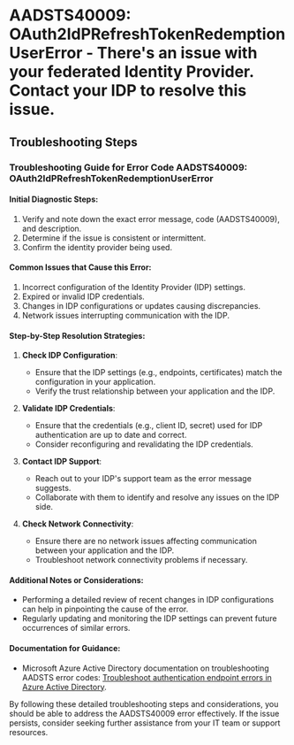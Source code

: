 
# AADSTS40009: OAuth2IdPRefreshTokenRedemptionUserError - There's an issue with your federated Identity Provider. Contact your IDP to resolve this issue.


## Troubleshooting Steps
### Troubleshooting Guide for Error Code AADSTS40009: OAuth2IdPRefreshTokenRedemptionUserError

#### Initial Diagnostic Steps:
1. Verify and note down the exact error message, code (AADSTS40009), and description.
2. Determine if the issue is consistent or intermittent.
3. Confirm the identity provider being used.

#### Common Issues that Cause this Error:
1. Incorrect configuration of the Identity Provider (IDP) settings.
2. Expired or invalid IDP credentials.
3. Changes in IDP configurations or updates causing discrepancies.
4. Network issues interrupting communication with the IDP.

#### Step-by-Step Resolution Strategies:
1. **Check IDP Configuration**:
    - Ensure that the IDP settings (e.g., endpoints, certificates) match the configuration in your application.
    - Verify the trust relationship between your application and the IDP.

2. **Validate IDP Credentials**:
    - Ensure that the credentials (e.g., client ID, secret) used for IDP authentication are up to date and correct.
    - Consider reconfiguring and revalidating the IDP credentials.

3. **Contact IDP Support**:
    - Reach out to your IDP's support team as the error message suggests.
    - Collaborate with them to identify and resolve any issues on the IDP side.

4. **Check Network Connectivity**:
    - Ensure there are no network issues affecting communication between your application and the IDP.
    - Troubleshoot network connectivity problems if necessary.

#### Additional Notes or Considerations:
- Performing a detailed review of recent changes in IDP configurations can help in pinpointing the cause of the error.
- Regularly updating and monitoring the IDP settings can prevent future occurrences of similar errors.

#### Documentation for Guidance:
- Microsoft Azure Active Directory documentation on troubleshooting AADSTS error codes: [Troubleshoot authentication endpoint errors in Azure Active Directory](https://docs.microsoft.com/en-us/azure/active-directory/develop/active-directory-howto-authentication-endpoints-error-codes).

By following these detailed troubleshooting steps and considerations, you should be able to address the AADSTS40009 error effectively. If the issue persists, consider seeking further assistance from your IT team or support resources.